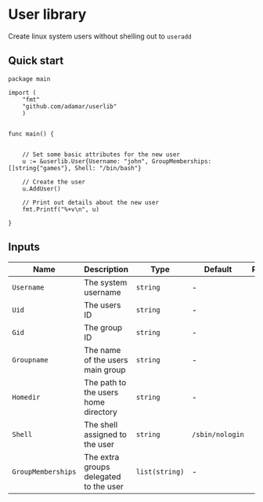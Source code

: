 
# User library

Create linux system users without shelling out to `useradd`


## Quick start

```
package main

import (
	"fmt"
	"github.com/adamar/userlib"
	)


func main() {


	// Set some basic attributes for the new user
	u := &userlib.User{Username: "john", GroupMemberships: []string{"games"}, Shell: "/bin/bash"}

	// Create the user
	u.AddUser()

	// Print out details about the new user
	fmt.Printf("%+v\n", u)

}

```


## Inputs

| Name | Description | Type | Default | Required |
|------|-------------|------|---------|:--------:|
| `Username` | The system username  | `string` | - | yes |
| `Uid` | The users ID | `string` | - | no |
| `Gid` | The group ID | `string` | - | no |
| `Groupname` | The name of the users main group | `string` | - | no |
| `Homedir` | The path to the users home directory | `string` | - | no |
| `Shell` | The shell assigned to the user | `string` | `/sbin/nologin` | no |
| `GroupMemberships` | The extra groups delegated to the user | `list(string)`| - | no |



